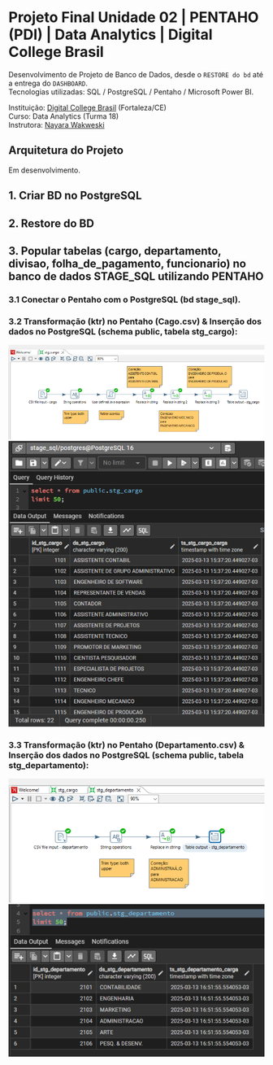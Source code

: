 # Projeto Final Unidade 02 | PENTAHO (PDI) | Data Analytics | Digital College Brasil

Desenvolvimento de Projeto de Banco de Dados, desde o `RESTORE do bd` até a entrega do `DASHBOARD`.<br>
Tecnologias utilizadas: SQL / PostgreSQL / Pentaho / Microsoft Power BI.<br> 

Instituição: [Digital College Brasil](https://digitalcollege.com.br/) (Fortaleza/CE) <br>
Curso: Data Analytics (Turma 18) <br>
Instrutora: [Nayara Wakweski](https://github.com/NayaraWakewski) <br>

## Arquitetura do Projeto
Em desenvolvimento.

## 1. Criar BD no PostgreSQL

## 2. Restore do BD

## 3. Popular tabelas (cargo, departamento, divisao, folha_de_pagamento, funcionario) no banco de dados STAGE_SQL utilizando PENTAHO

### 3.1 Conectar o Pentaho com o PostgreSQL (bd stage_sql).

### 3.2 Transformação (ktr) no Pentaho (Cago.csv) & Inserção dos dados no PostgreSQL (schema public, tabela stg_cargo):
![screenshot](/images/pentaho_stg_cargo.png) <br>
![screenshot](/images/postgresql_stg_cargo.png) <br>

### 3.3 Transformação (ktr) no Pentaho (Departamento.csv) & Inserção dos dados no PostgreSQL (schema public, tabela stg_departamento):
![screenshot](/images/pentaho_stg_departamento.png) <br>
![screenshot](/images/postgresql_stg_departamento.png) <br>